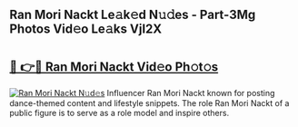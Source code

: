 ## Ran Mori Nackt Le𝚊k𝚎d N𝚞𝚍es - Part-3Mg Photos Vid𝚎o Le𝚊ks VjI2X

# <h2><a href="http://fb06ih.evod.top/?m=Ran+Mori+Nackt">🔗 👉🔴 Ran Mori Nackt Vid𝚎o Ph𝚘t𝚘s</a></h2>

[![Ran Mori Nackt N𝚞d𝚎s](https://i.imgur.com/8V9OHl7.gif)](http://fb06ih.evod.top/?m=Ran+Mori+Nackt)
Influencer Ran Mori Nackt known for posting dance-themed content and lifestyle snippets. The role Ran Mori Nackt of a public figure is to serve as a role model and inspire others. 
